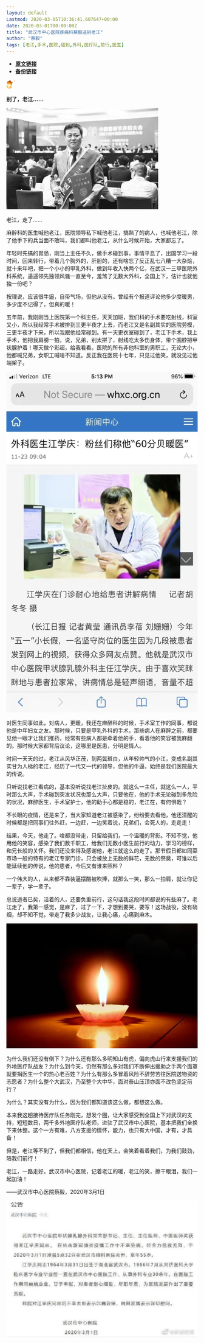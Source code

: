 ```yaml
---
layout: default
Lastmod: 2020-03-05T10:36:41.607647+00:00
date: 2020-03-01T00:00:00Z
title: "武汉市中心医院疼痛科蔡毅送别老江"
author: "蔡毅"
tags: [老江,手术,医院,碰到,外科,医疗队,前行,医生]
---
```


* [**原文链接**](https://mp.weixin.qq.com/s/fh52pCb_0ayKWZo4LN9YDA)
* [**备份链接**](http://archive.ph/QcZU9)


![](/images/post/c73e75a5e0c8b93d54bdda5a4c2b6e23.jpg)

**别了，老江......**

![](/images/post/682467f932c8ad26e8bfddfe550a922f.jpg)

老江，走了......

麻醉科的医生喊他老江，医院领导私下喊他老江，搞熟了的病人，也喊他老江，除了他手下的兵当面不敢叫，我们都叫他老江，从什么时候开始，大家都忘了。

年轻时先搞的胃肠，刚当上主任不久，做手术碰到事，事情平息了，出国学习一段时间，回来转行，带着几个胸外的，肝胆的，还有啥忘了反正乱七八糟一大杂烩，就十来年吧，把一个小小的甲乳外科，做到年收入快两个亿，在武汉一三甲医院外科系统，遥遥领先独领风骚一直至今，羞煞了无数大外科，全国上下，估计也就他独一份吧？

按理说，应该很牛逼，自带气场，但他从没有。曾经有个报道评论他多少度暖男，多少度不记得了，但真的暖！

五年前，我刚刚当上医院第一个科主任，天天加班，我们科的手术要吃射线，科室又小，所以我经常手术被排到三更半夜才上去，而老江又是名副其实的医院劳模，三更半夜才下来，所以我跟他经常碰到。有一天更衣室碰到了，老江下手术，我上手术，他把我肩膀一拍，说，兄弟，别太拼了，射线吃太多伤身体，带个围脖把甲状腺护着！哪天做个彩超，给我看看。医院的所有非他科室的男职工，无论大小，他都喊兄弟，女职工喊啥不知道。反正我在医院十七年，只见过他笑，就没见过他端架子。

![](/images/post/c7a6637aec856e33e8b88d65cc1c4d3e.jpg)

对医生同事如此，对病人，更暖，我还在麻醉科的时候，手术室工作的同事，都说他是中年妇女之友。那时候，只要是甲乳外科的手术，那些病人在麻醉之前，都要见他一眼才让我们推药，经常有些病人都是牵着他的手，看着他的笑容被我麻翻的。那时候大家都背后议论，这哪里是医患，分明是情人。

时间一天天的过，老江从风华正茂，到两鬓斑白，从年轻帅气的小江，变成名副其实甘为人梯的老江，经历了一代又一代的领导，但他的牛逼，始终是我们医院最大的传说。

只听说找老江看病的，基本没听说找老江扯皮的。就这么一主任，就这么一人，平时那么大声，手术碰到突发状况也那么大声，只要他在，他的手术无论碰到多危险的状况，麻醉医生，手术室护士，他的助手心都是稳的，老江在，有何惧哉？

不长眼的疫情，还是来了，当大家知道老江被感染了，纷纷要去看他，他还清醒的时候都是把同事们往外赶，一边赶，一边笑着说，兄弟们，会死人的，走走走！

结果，今天，他走了。啥都没带走，只留给我们，一个温暖的背影。不知不觉，他用他的笑容，感染了我们数千职工，给我们无数小医生前行的动力，学习的榜样，和兄长般的关怀。我们还没来得及感谢他，老江就这么的走了。那节假日都如同菜市场一般的特有的老江专家门诊，只会被放上无数的鲜花，无数的祭奠，可谁以后能延续他的传说，他的患者，今后又有谁来照料？

一个伟大的人，从来都不靠装逼摆酷被吹捧，就那么一笑，那么一拍肩，就让你记一辈子，学一辈子。

总说逝者已矣，活着的人，还要负重前行，这句话我这段时间都说的有些麻了。老江走了，我第一感觉，是麻了，过了一下，才想到要哭，要写！这场战役，没有硝烟，却不知不觉，带走了我多少战友，让我心痛，心痛到麻木。

  
![](/images/post/074b8c65811576d68880f024f69693f6.jpg)

为什么我们还没有倒下？为什么还有那么多明知山有虎，偏向虎山行来支援我们的外地医疗队战友？为什么到今天，仍然有那么多对我们不断伸出援助之手两个面罩就要捐医生一个的热心老百姓？为什么有那么多冒着风险不辞劳苦往医院送物资的志愿者？为什么整个大武汉，乃至整个大中华，面对泰山压顶亦面不改色坚定前行？

为什么？其实没有为什么，因为我们都知道该这么做，都想这么做。

本来我这趟接待医疗队任务刚完，想发个圈，让大家感受到全国上下对武汉的支持，短短数日，两千多外地医疗队老师，进驻了武汉市中心医院，基本把我们全换下来休整。这个一方有难，八方支援的情怀，能力，也只有大中国，才有，才具备！

但是，老江等不到了，但我们都相信，他在天上，会笑着看着我们，为我们鼓劲，陪我们前行！

老江，一路走好。武汉市中心医院，记着老江的暖，老江的笑，擦干眼泪，我们一起加油！

——武汉市中心医院蔡毅，2020年3月1日

![](/images/post/26c1c6aea3fce776d3d84d63e4c111bb.jpg)


